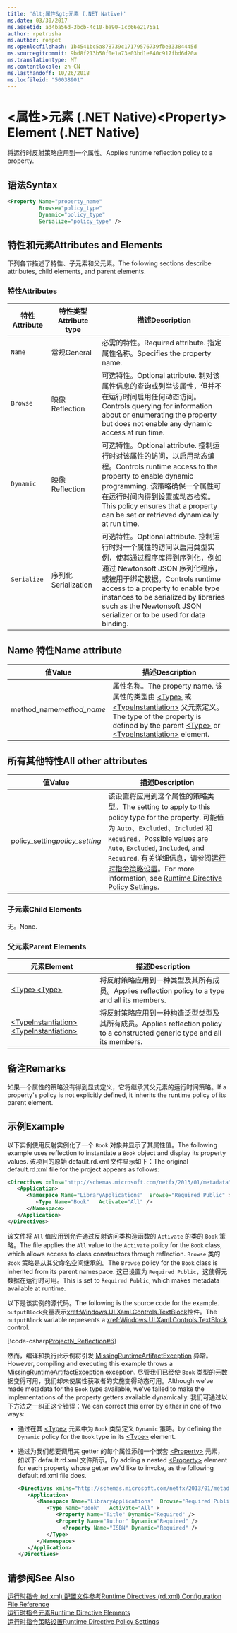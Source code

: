 ```yaml
---
title: '&lt;属性&gt;元素 (.NET Native)'
ms.date: 03/30/2017
ms.assetid: ad4ba56d-3bcb-4c10-ba90-1cc66e2175a1
author: rpetrusha
ms.author: ronpet
ms.openlocfilehash: 1b4541bc5a878739c17179576739fbe33384445d
ms.sourcegitcommit: 9bd8f213b50f0e1a73e03bd1e840c917fbd6d20a
ms.translationtype: MT
ms.contentlocale: zh-CN
ms.lasthandoff: 10/26/2018
ms.locfileid: "50038901"
---
```

# <a name="ltpropertygt-element-net-native"></a><span data-ttu-id="4529e-102">&lt;属性&gt;元素 (.NET Native)</span><span class="sxs-lookup"><span data-stu-id="4529e-102">&lt;Property&gt; Element (.NET Native)</span></span>
<span data-ttu-id="4529e-103">将运行时反射策略应用到一个属性。</span><span class="sxs-lookup"><span data-stu-id="4529e-103">Applies runtime reflection policy to a property.</span></span>  
  
## <a name="syntax"></a><span data-ttu-id="4529e-104">语法</span><span class="sxs-lookup"><span data-stu-id="4529e-104">Syntax</span></span>  
  
```xml  
<Property Name="property_name"  
          Browse="policy_type"  
          Dynamic="policy_type"  
          Serialize="policy_type" />  
```  
  
## <a name="attributes-and-elements"></a><span data-ttu-id="4529e-105">特性和元素</span><span class="sxs-lookup"><span data-stu-id="4529e-105">Attributes and Elements</span></span>  
 <span data-ttu-id="4529e-106">下列各节描述了特性、子元素和父元素。</span><span class="sxs-lookup"><span data-stu-id="4529e-106">The following sections describe attributes, child elements, and parent elements.</span></span>  
  
### <a name="attributes"></a><span data-ttu-id="4529e-107">特性</span><span class="sxs-lookup"><span data-stu-id="4529e-107">Attributes</span></span>  
  
|<span data-ttu-id="4529e-108">特性</span><span class="sxs-lookup"><span data-stu-id="4529e-108">Attribute</span></span>|<span data-ttu-id="4529e-109">特性类型</span><span class="sxs-lookup"><span data-stu-id="4529e-109">Attribute type</span></span>|<span data-ttu-id="4529e-110">描述</span><span class="sxs-lookup"><span data-stu-id="4529e-110">Description</span></span>|  
|---------------|--------------------|-----------------|  
|`Name`|<span data-ttu-id="4529e-111">常规</span><span class="sxs-lookup"><span data-stu-id="4529e-111">General</span></span>|<span data-ttu-id="4529e-112">必需的特性。</span><span class="sxs-lookup"><span data-stu-id="4529e-112">Required attribute.</span></span> <span data-ttu-id="4529e-113">指定属性名称。</span><span class="sxs-lookup"><span data-stu-id="4529e-113">Specifies the property name.</span></span>|  
|`Browse`|<span data-ttu-id="4529e-114">映像</span><span class="sxs-lookup"><span data-stu-id="4529e-114">Reflection</span></span>|<span data-ttu-id="4529e-115">可选特性。</span><span class="sxs-lookup"><span data-stu-id="4529e-115">Optional attribute.</span></span> <span data-ttu-id="4529e-116">制对该属性信息的查询或列举该属性，但并不在运行时间启用任何动态访问。</span><span class="sxs-lookup"><span data-stu-id="4529e-116">Controls querying for information about or enumerating the property but does not enable any dynamic access at run time.</span></span>|  
|`Dynamic`|<span data-ttu-id="4529e-117">映像</span><span class="sxs-lookup"><span data-stu-id="4529e-117">Reflection</span></span>|<span data-ttu-id="4529e-118">可选特性。</span><span class="sxs-lookup"><span data-stu-id="4529e-118">Optional attribute.</span></span> <span data-ttu-id="4529e-119">控制运行时对该属性的访问，以启用动态编程。</span><span class="sxs-lookup"><span data-stu-id="4529e-119">Controls runtime access to the property to enable dynamic programming.</span></span> <span data-ttu-id="4529e-120">该策略确保一个属性可在运行时间内得到设置或动态检索。</span><span class="sxs-lookup"><span data-stu-id="4529e-120">This policy ensures that a property can be set or retrieved dynamically at run time.</span></span>|  
|`Serialize`|<span data-ttu-id="4529e-121">序列化</span><span class="sxs-lookup"><span data-stu-id="4529e-121">Serialization</span></span>|<span data-ttu-id="4529e-122">可选特性。</span><span class="sxs-lookup"><span data-stu-id="4529e-122">Optional attribute.</span></span> <span data-ttu-id="4529e-123">控制运行时对一个属性的访问以启用类型实例，使其通过程序库得到序列化，例如通过 Newtonsoft JSON 序列化程序，或被用于绑定数据。</span><span class="sxs-lookup"><span data-stu-id="4529e-123">Controls runtime access to a property to enable type instances to be serialized by libraries such as the Newtonsoft JSON serializer or to be used for data binding.</span></span>|  
  
## <a name="name-attribute"></a><span data-ttu-id="4529e-124">Name 特性</span><span class="sxs-lookup"><span data-stu-id="4529e-124">Name attribute</span></span>  
  
|<span data-ttu-id="4529e-125">值</span><span class="sxs-lookup"><span data-stu-id="4529e-125">Value</span></span>|<span data-ttu-id="4529e-126">描述</span><span class="sxs-lookup"><span data-stu-id="4529e-126">Description</span></span>|  
|-----------|-----------------|  
|<span data-ttu-id="4529e-127">method_name</span><span class="sxs-lookup"><span data-stu-id="4529e-127">*method_name*</span></span>|<span data-ttu-id="4529e-128">属性名称。</span><span class="sxs-lookup"><span data-stu-id="4529e-128">The property name.</span></span> <span data-ttu-id="4529e-129">该属性的类型由 [\<Type>](../../../docs/framework/net-native/type-element-net-native.md) 或 [\<TypeInstantiation>](../../../docs/framework/net-native/typeinstantiation-element-net-native.md) 父元素定义。</span><span class="sxs-lookup"><span data-stu-id="4529e-129">The type of the property is defined by the parent [\<Type>](../../../docs/framework/net-native/type-element-net-native.md) or [\<TypeInstantiation>](../../../docs/framework/net-native/typeinstantiation-element-net-native.md) element.</span></span>|  
  
## <a name="all-other-attributes"></a><span data-ttu-id="4529e-130">所有其他特性</span><span class="sxs-lookup"><span data-stu-id="4529e-130">All other attributes</span></span>  
  
|<span data-ttu-id="4529e-131">值</span><span class="sxs-lookup"><span data-stu-id="4529e-131">Value</span></span>|<span data-ttu-id="4529e-132">描述</span><span class="sxs-lookup"><span data-stu-id="4529e-132">Description</span></span>|  
|-----------|-----------------|  
|<span data-ttu-id="4529e-133">policy_setting</span><span class="sxs-lookup"><span data-stu-id="4529e-133">*policy_setting*</span></span>|<span data-ttu-id="4529e-134">该设置将应用到这个属性的策略类型。</span><span class="sxs-lookup"><span data-stu-id="4529e-134">The setting to apply to this policy type for the property.</span></span> <span data-ttu-id="4529e-135">可能值为 `Auto`、`Excluded`、`Included` 和 `Required`。</span><span class="sxs-lookup"><span data-stu-id="4529e-135">Possible values are `Auto`, `Excluded`, `Included`, and `Required`.</span></span> <span data-ttu-id="4529e-136">有关详细信息，请参阅[运行时指令策略设置](../../../docs/framework/net-native/runtime-directive-policy-settings.md)。</span><span class="sxs-lookup"><span data-stu-id="4529e-136">For more information, see [Runtime Directive Policy Settings](../../../docs/framework/net-native/runtime-directive-policy-settings.md).</span></span>|  
  
### <a name="child-elements"></a><span data-ttu-id="4529e-137">子元素</span><span class="sxs-lookup"><span data-stu-id="4529e-137">Child Elements</span></span>  
 <span data-ttu-id="4529e-138">无。</span><span class="sxs-lookup"><span data-stu-id="4529e-138">None.</span></span>  
  
### <a name="parent-elements"></a><span data-ttu-id="4529e-139">父元素</span><span class="sxs-lookup"><span data-stu-id="4529e-139">Parent Elements</span></span>  
  
|<span data-ttu-id="4529e-140">元素</span><span class="sxs-lookup"><span data-stu-id="4529e-140">Element</span></span>|<span data-ttu-id="4529e-141">描述</span><span class="sxs-lookup"><span data-stu-id="4529e-141">Description</span></span>|  
|-------------|-----------------|  
|[<span data-ttu-id="4529e-142">\<Type></span><span class="sxs-lookup"><span data-stu-id="4529e-142">\<Type></span></span>](../../../docs/framework/net-native/type-element-net-native.md)|<span data-ttu-id="4529e-143">将反射策略应用到一种类型及其所有成员。</span><span class="sxs-lookup"><span data-stu-id="4529e-143">Applies reflection policy to a type and all its members.</span></span>|  
|[<span data-ttu-id="4529e-144">\<TypeInstantiation></span><span class="sxs-lookup"><span data-stu-id="4529e-144">\<TypeInstantiation></span></span>](../../../docs/framework/net-native/typeinstantiation-element-net-native.md)|<span data-ttu-id="4529e-145">将反射策略应用到一种构造泛型类型及其所有成员。</span><span class="sxs-lookup"><span data-stu-id="4529e-145">Applies reflection policy to a constructed generic type and all its members.</span></span>|  
  
## <a name="remarks"></a><span data-ttu-id="4529e-146">备注</span><span class="sxs-lookup"><span data-stu-id="4529e-146">Remarks</span></span>  
 <span data-ttu-id="4529e-147">如果一个属性的策略没有得到显式定义，它将继承其父元素的运行时间策略。</span><span class="sxs-lookup"><span data-stu-id="4529e-147">If a property's policy is not explicitly defined, it inherits the runtime policy of its parent element.</span></span>  
  
## <a name="example"></a><span data-ttu-id="4529e-148">示例</span><span class="sxs-lookup"><span data-stu-id="4529e-148">Example</span></span>  
 <span data-ttu-id="4529e-149">以下实例使用反射实例化了一个 `Book` 对象并显示了其属性值。</span><span class="sxs-lookup"><span data-stu-id="4529e-149">The following example uses reflection to instantiate a `Book` object and display its property values.</span></span> <span data-ttu-id="4529e-150">该项目的原始 default.rd.xml 文件显示如下：</span><span class="sxs-lookup"><span data-stu-id="4529e-150">The original default.rd.xml file for the project appears as follows:</span></span>  
  
```xml  
<Directives xmlns="http://schemas.microsoft.com/netfx/2013/01/metadata">  
   <Application>  
      <Namespace Name="LibraryApplications"  Browse="Required Public" >  
         <Type Name="Book"   Activate="All" />  
      </Namespace>  
   </Application>  
</Directives>  
```  
  
 <span data-ttu-id="4529e-151">该文件将 `All` 值应用到允许通过反射访问类构造函数的 `Activate` 的类的 `Book` 策略。</span><span class="sxs-lookup"><span data-stu-id="4529e-151">The file applies the `All` value to the `Activate` policy for the `Book` class, which allows access to class constructors through reflection.</span></span> <span data-ttu-id="4529e-152">`Browse` 类的 `Book` 策略是从其父命名空间继承的。</span><span class="sxs-lookup"><span data-stu-id="4529e-152">The `Browse` policy for the `Book` class is inherited from its parent namespace.</span></span> <span data-ttu-id="4529e-153">这已设置为 `Required Public`，这使得元数据在运行时可用。</span><span class="sxs-lookup"><span data-stu-id="4529e-153">This is set to `Required Public`, which makes metadata available at runtime.</span></span>  
  
 <span data-ttu-id="4529e-154">以下是该实例的源代码。</span><span class="sxs-lookup"><span data-stu-id="4529e-154">The following is the source code for the example.</span></span> <span data-ttu-id="4529e-155">`outputBlock`变量表示<xref:Windows.UI.Xaml.Controls.TextBlock>控件。</span><span class="sxs-lookup"><span data-stu-id="4529e-155">The `outputBlock` variable represents a <xref:Windows.UI.Xaml.Controls.TextBlock> control.</span></span>  
  
 [!code-csharp[ProjectN_Reflection#6](../../../samples/snippets/csharp/VS_Snippets_CLR/projectn_reflection/cs/property1.cs#6)]  
  
 <span data-ttu-id="4529e-156">然而，编译和执行此示例将引发 [MissingRuntimeArtifactException](../../../docs/framework/net-native/missingruntimeartifactexception-class-net-native.md) 异常。</span><span class="sxs-lookup"><span data-stu-id="4529e-156">However, compiling and executing this example throws a [MissingRuntimeArtifactException](../../../docs/framework/net-native/missingruntimeartifactexception-class-net-native.md) exception.</span></span> <span data-ttu-id="4529e-157">尽管我们已经使 `Book` 类型的元数据变得可用，我们却未使属性获取者的实施变得动态可用。</span><span class="sxs-lookup"><span data-stu-id="4529e-157">Although we've made metadata for the `Book` type available, we've failed to make the implementations of the property getters available dynamically.</span></span> <span data-ttu-id="4529e-158">我们可通过以下方法之一纠正这个错误：</span><span class="sxs-lookup"><span data-stu-id="4529e-158">We can correct this error by either in one of two ways:</span></span>  
  
-   <span data-ttu-id="4529e-159">通过在其 [\<Type>](../../../docs/framework/net-native/type-element-net-native.md) 元素中为 `Book` 类型定义 `Dynamic` 策略。</span><span class="sxs-lookup"><span data-stu-id="4529e-159">by defining the `Dynamic` policy for the `Book` type in its [\<Type>](../../../docs/framework/net-native/type-element-net-native.md) element.</span></span>  
  
-   <span data-ttu-id="4529e-160">通过为我们想要调用其 getter 的每个属性添加一个嵌套 [\<Property>](../../../docs/framework/net-native/property-element-net-native.md) 元素，如以下 default.rd.xml 文件所示。</span><span class="sxs-lookup"><span data-stu-id="4529e-160">By adding a nested [\<Property>](../../../docs/framework/net-native/property-element-net-native.md) element for each property whose getter we'd like to invoke, as the following default.rd.xml file does.</span></span>  
  
    ```xml  
    <Directives xmlns="http://schemas.microsoft.com/netfx/2013/01/metadata">  
       <Application>  
          <Namespace Name="LibraryApplications"  Browse="Required Public" >  
             <Type Name="Book"   Activate="All" >  
                <Property Name="Title" Dynamic="Required" />  
                <Property Name="Author" Dynamic="Required" />  
                  <Property Name="ISBN" Dynamic="Required" />  
             </Type>  
          </Namespace>  
       </Application>  
    </Directives>  
    ```  
  
## <a name="see-also"></a><span data-ttu-id="4529e-161">请参阅</span><span class="sxs-lookup"><span data-stu-id="4529e-161">See Also</span></span>  
 [<span data-ttu-id="4529e-162">运行时指令 (rd.xml) 配置文件参考</span><span class="sxs-lookup"><span data-stu-id="4529e-162">Runtime Directives (rd.xml) Configuration File Reference</span></span>](../../../docs/framework/net-native/runtime-directives-rd-xml-configuration-file-reference.md)  
 [<span data-ttu-id="4529e-163">运行时指令元素</span><span class="sxs-lookup"><span data-stu-id="4529e-163">Runtime Directive Elements</span></span>](../../../docs/framework/net-native/runtime-directive-elements.md)  
 [<span data-ttu-id="4529e-164">运行时指令策略设置</span><span class="sxs-lookup"><span data-stu-id="4529e-164">Runtime Directive Policy Settings</span></span>](../../../docs/framework/net-native/runtime-directive-policy-settings.md)
